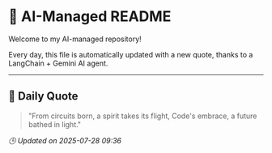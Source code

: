 # 🧠 AI-Managed README

Welcome to my AI-managed repository!

Every day, this file is automatically updated with a new quote, thanks to a LangChain + Gemini AI agent.

---

## 📅 Daily Quote

> "From circuits born, a spirit takes its flight,
Code's embrace, a future bathed in light."

*🕒 Updated on 2025-07-28 09:36*